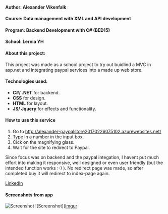 
#### Author: Alexander Vikenfalk
#### Course: Data management with XML and API development
#### Program: Backend Development with C# (BED15)
#### School: Lernia YH

#### About this project: 
This project was made as a school project to try out buidlind a MVC in asp.net and integrating paypal services into a made up web store.

#### Technologies used: 
* **C#/ .NET** for backend. 
* **CSS** for design.
* **HTML** for layout.
* **JS/ Jquery** for effects and functionality. 

#### How to use this service ####
1. Go to http://alexander-paypalstore20170226075102.azurewebsites.net/
2. Type in a number in the input box.
3. Cick on the magnifying glass.
4. Wait for the site to redirect to Paypal.

Since focus was on backend and the paypal integation, I havent put much effort into making it responsive, well designed or even user friendly (but the intended function works :-) ). No redirect page was made, so after completed buy it will redirect to index-page again.

[LinkedIn](https://de.linkedin.com/in/alexander-vikenfalk-6b993b42)

#### Screenshots from app ####
![Screenshot]([Imgur](http://i.imgur.com/bNrOO7o.png))
![Screenshot]([Imgur]((http://i.imgur.com/S82XIhF.png))

